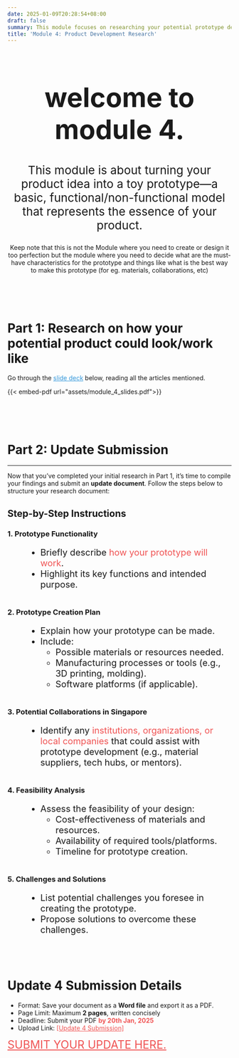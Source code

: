 ```yaml
---
date: 2025-01-09T20:28:54+08:00
draft: false
summary: This module focuses on researching your potential prototype design and characteristics.
title: 'Module 4: Product Development Research'
---
```


<div style="text-align: center;">
<h1 style="font-size:60px">welcome to module 4.</h1>
<p style="font-size:26px"> This module is about turning your product idea into a toy prototype—a basic, functional/non-functional model that represents the essence of your product.</b></p>
<p> Keep note that this is not the Module where you need to create or design it too perfection but the module where you need to decide what are the must-have characteristics for the prototype and things like what is the best way to make this prototype (for eg. materials, collaborations, etc)</p>
</div><br><br><br>

# Part 1: Research on how your potential product could look/work like

Go through the  <a style="color:#3498db" href="https://drive.google.com/file/d/1VrA0l5GDQKJSPasIZ0w6GHUqGqgUlkFW/view?usp=sharing">slide deck</a> below, reading all the articles mentioned. 


{{< embed-pdf url="assets/module_4_slides.pdf">}}

<br><br><br>

# Part 2: Update Submission

---

Now that you’ve completed your initial research in Part 1, it’s time to compile your findings and submit an <b>update document</b>. Follow the steps below to structure your research document:

## Step-by-Step Instructions

### 1. Prototype Functionality

<div style="font-size:20px; margin-bottom:40px; margin-left:40px">

- Briefly describe <span style="color:#F05555;">how your prototype will work</span>.
- Highlight its key functions and intended purpose.

</div>

### 2. Prototype Creation Plan

<div style="font-size:20px; margin-bottom:40px; margin-left:40px">

- Explain how your prototype can be made.
- Include:
    - Possible materials or resources needed.
    - Manufacturing processes or tools (e.g., 3D printing, molding).
    - Software platforms (if applicable).


</div>

### 3. Potential Collaborations in Singapore

<div style="font-size:20px; margin-bottom:40px; margin-left:40px">

- Identify any <span style="color:#F05555;">institutions, organizations, or local companies</span> that could assist with prototype development (e.g., material suppliers, tech hubs, or mentors).

</div>

### 4. Feasibility Analysis

<div style="font-size:20px; margin-bottom:40px; margin-left:40px">

- Assess the feasibility of your design:
    - Cost-effectiveness of materials and resources.
    - Availability of required tools/platforms.
    - Timeline for prototype creation.

</div>

### 5. Challenges and Solutions

<div style="font-size:20px; margin-bottom:40px; margin-left:40px">

- List potential challenges you foresee in creating the prototype.
- Propose solutions to overcome these challenges.

</div>

<br>

# Update 4 Submission Details

- Format: Save your document as a **Word file** and export it as a PDF.
- Page Limit: Maximum **2 pages**, written concisely
- Deadline: Submit your PDF <span style="color:#F05555;">**by 20th Jan, 2025**</a>
- Upload Link: <a href="https://docs.google.com/forms/d/1SoNspfQcZyXyl9hsn02r4R5ysxkUHxG8keVed456nTk/edit" style="color:#F05555;">[Update 4 Submission]</a>

<a style="color:#F05555;; font-size:25px;" href="https://docs.google.com/forms/d/1SoNspfQcZyXyl9hsn02r4R5ysxkUHxG8keVed456nTk/edit">SUBMIT YOUR UPDATE HERE.</a>